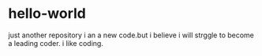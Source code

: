 # hello-world
just another repository
i an a new code.but i believe i will strggle to become a leading coder.
i like coding.
